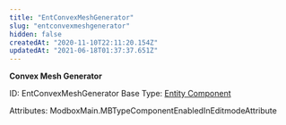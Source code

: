 ```yaml
---
title: "EntConvexMeshGenerator"
slug: "entconvexmeshgenerator"
hidden: false
createdAt: "2020-11-10T22:11:20.154Z"
updatedAt: "2021-06-18T01:37:37.651Z"
---
```

**Convex Mesh Generator**


ID: EntConvexMeshGenerator
Base Type: [Entity Component](doc:componententity)


Attributes:
ModboxMain.MBTypeComponentEnabledInEditmodeAttribute